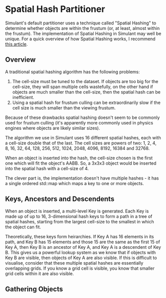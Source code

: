 # Spatial Hash Partitioner

Simulant's default partitioner uses a technique called "Spatial Hashing" to determine whether objects are within the frustum (or, at least, almost within the frustum). The implementation of Spatial Hashing in Simulant may well be unique. For a quick overview of how Spatial Hashing works, I recommend [this article](http://www.gamedev.net/page/resources/_/technical/game-programming/spatial-hashing-r2697).

## Overview

A traditional spatial hashing algorithm has the following problems:

1. The cell-size must be tuned to the dataset. If objects are too big for the cell-size, they will span multiple cells wastefully, on the other hand if objects are much smaller than the cell-size, then the spatial hash can be inefficient.
1. Using a spatial hash for frustum culling can be extraordinarily slow if the cell size is much smaller than the viewing frustum.

Because of these drawbacks spatial hashing doesn't seem to be commonly used for frustum culling (it's apparently more commonly used in physics engines where objects are likely similar sizes).

The algorithm we use in Simulant uses 16 different spatial hashes, each with a cell-size double that of the last. The cell sizes are powers of two: 1, 2, 4, 8, 16, 32, 64, 128, 256, 512, 1024, 2048, 4096, 8192, 16384 and 32768.

When an object is inserted into the hash, the cell-size chosen is the first one which will fit the object's AABB. So, a 3x3x3 object would be inserted into the spatial hash with a cell-size of 4. 

The clever part is, the implementation doesn't have multiple hashes - it has a single ordered std::map which maps a key to one or more objects.

## Keys, Ancestors and Descendents

When an object is inserted, a multi-level Key is generated. Each Key is made up of up to 16, 3-dimensional hash keys to form a path in a tree of spatial hashes, starting from the largest cell-size to the smallest in which the object can fit.

Theoretically, these keys form heirarchies. If Key A has 16 elements in its path, and Key B has 15 elements and those 15 are the same as the first 15 of Key A, then Key B is an ancestor of Key A, and Key A is a descendent of Key B. This gives us a powerful lookup system as we know that if objects with Key B are visible, then objects of Key A are also visible. If this is difficult to visualise, consider that these multiple spatial hashes are essentially overlapping grids. If you know a grid cell is visible, you know that smaller grid cells within it are also visible.

## Gathering Objects





